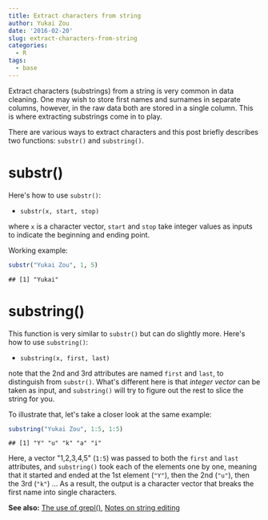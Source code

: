 ```yaml
---
title: Extract characters from string
author: Yukai Zou
date: '2016-02-20'
slug: extract-characters-from-string
categories:
  - R
tags:
  - base
---
```


Extract characters (substrings) from a string is very common in data cleaning. One may wish to store first names and surnames in separate columns, however, in the raw data both are stored in a single column. This is where extracting substrings come in to play. 

There are various ways to extract characters and this post briefly describes two functions: `substr()` and `substring()`.

# substr()

Here's how to use `substr()`:

- `substr(x, start, stop)`

where `x` is a character vector, `start` and `stop` take integer values as inputs to indicate the beginning and ending point.

Working example:


```r
substr("Yukai Zou", 1, 5)
```

```
## [1] "Yukai"
```

# substring()

This function is very similar to `substr()` but can do slightly more. Here's how to use `substring()`:

- `substring(x, first, last)`

note that the 2nd and 3rd attributes are named `first` and `last`, to distinguish from `substr()`. What's different here is that _integer vector_ can be taken as input, and `substring()` will try to figure out the rest to slice the string for you. 

To illustrate that, let's take a closer look at the same example:


```r
substring("Yukai Zou", 1:5, 1:5)
```

```
## [1] "Y" "u" "k" "a" "i"
```

Here, a vector "1,2,3,4,5" (`1:5`) was passed to both the `first` and `last` attributes, and `substring()` took each of the elements one by one, meaning that it started and ended at the 1st element (`"Y"`), then the 2nd (`"u"`), then the 3rd (`"k"`) ... As a result, the output is a character vector that breaks the first name into single characters.

**See also:** [The use of grepl()](/2016/04/25/the-use-of-grepl/), [Notes on string editing](/2017/06/17/notes-on-string-editing/)
